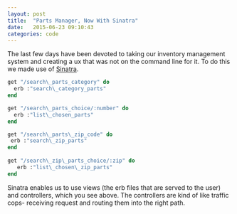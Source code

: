 ```yaml
---
layout: post
title:  "Parts Manager, Now With Sinatra"
date:   2015-06-23 09:10:43
categories: code 
---
```

The last few days have been devoted to taking our inventory management system and creating a ux that was not on the command line for it.  To do this we made use of [Sinatra](http://www.sinatrarb.com/).

```ruby
get "/search\_parts_category" do
  erb :"search\_category_parts"
end

get "/search\_parts_choice/:number" do
  erb :"list\_chosen_parts"
end

get "/search\_parts\_zip_code" do
 erb :"search\_zip_parts"
end
 
get "/search\_zip\_parts_choice/:zip" do
   erb :"list\_chosen\_zip_parts"
end
```

Sinatra enables us to use views (the erb files that are served to the user) and controllers, which you see above.  The controllers are kind of like traffic cops- receiving request and routing them into the right path.